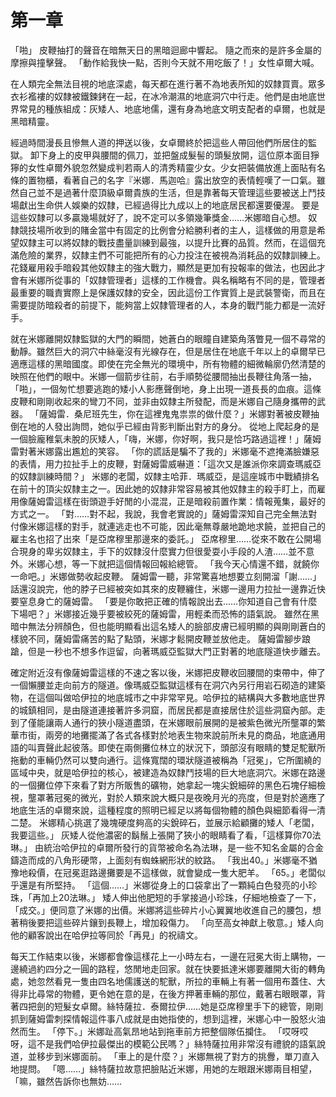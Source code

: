 <!-- TITLE: 深 淵 絕 境 的 困 獸 之 鬥 -->
<!-- SUBTITLE: - - - - - - - - - - - - - - Fight in Despration（寫做↑，讀做↓） -->

# 第一章

「啪」
皮鞭抽打的聲音在暗無天日的黑暗迴廊中響起。
隨之而來的是許多金屬的摩擦與撞擊聲。
「動作給我快一點，否則今天就不用吃飯了！」女性卓爾大喊。

在人類完全無法目視的地底深處，每天都在進行著不為地表所知的奴隸買賣。眾多衣衫襤褸的奴隸被鐵鍊銬在一起，在冰冷潮濕的地底洞穴中行走。他們是由地底世界常見的種族組成：灰矮人、地底地儒，還有身為地底文明支配者的卓爾，也就是黑暗精靈。

經過時間漫長且慘無人道的押送以後，女卓爾終於把這些人帶回他們所居住的監獄。
卸下身上的皮甲與腰間的佩刀，並把盤成髮髻的頭髮放開，這位原本面目猙獰的女性卓爾外貌忽然變成判若兩人的清秀精靈少女。少女把裝備放進上面貼有名條的置物櫃，看著自己的名字『米娜．馬迦哈』露出放空的表情輕嘆了一口氣。雖然自己並不是過著什麼頂級卓爾貴族的生活，但是靠著每天管理這些要被送上鬥技場獻出生命供人娛樂的奴隸，已經過得比九成以上的地底居民都還要優渥。
要是這些奴隸可以多贏幾場就好了，說不定可以多領幾筆獎金……米娜暗自心想。
奴隸競技場所收到的賭金當中有固定的比例會分給勝利者的主人，這樣做的用意是希望奴隸主可以將奴隸的戰技盡量訓練到最強，以提升比賽的品質。然而，在這個充滿危險的業界，奴隸主們不可能把所有的心力投注在被視為消耗品的奴隸訓練上。花錢雇用殺手暗殺其他奴隸主的強大戰力，顯然是更加有投報率的做法，也因此才會有米娜所從事的「奴隸管理者」這樣的工作機會。與名稱略有不同的是，管理者最重要的職責實際上是保護奴隸的安全，因此這份工作實質上是武裝警衛，而且在需要提防暗殺者的前提下，能夠當上奴隸管理者的人，本身的戰鬥能力都是一流好手。

就在米娜離開奴隸監獄的大門的瞬間，她蒼白的眼瞳自建築角落瞥見一個不尋常的動靜。雖然巨大的洞穴中絲毫沒有光線存在，但是居住在地底千年以上的卓爾早已適應這樣的黑暗國度。即使在完全無光的環境中，所有物體的細微輪廓仍然清楚的映照在他們的眼中。米娜一個箭步往前，右手順勢從腰間抽出長鞭往角落一抽，「啪」，一個匆忙想要逃跑的矮小人影應聲倒地，身上出現一道長長的血痕。這條皮鞭和剛剛收起來的彎刀不同，並非由奴隸主所發配，而是米娜自己隨身攜帶的武器。
「薩姆雷．桑尼班先生，你在這裡鬼鬼祟祟的做什麼？」米娜對著被皮鞭抽倒在地的人發出詢問，她似乎已經由背影判斷出對方的身分。
從地上爬起身的是一個臉龐稚氣未脫的灰矮人，「嗨，米娜，你好啊，我只是恰巧路過這裡！」薩姆雷對著米娜露出尷尬的笑容。
「你的謊話是騙不了我的」米娜毫不遮掩滿臉嫌惡的表情，用力拉扯手上的皮鞭，對薩姆雷威嚇道：「這次又是誰派你來調查瑪威亞的奴隸訓練時間？」
米娜的老闆，奴隸主哈菲．瑪威亞，是這座城市中戰績排名在前十的頂尖奴隸主之一。因此她的奴隸非常容易被其他奴隸主的殺手盯上，而雇用像薩姆雷這樣在街頭遊手好閒的小混混，正是暗殺前置作業：情報蒐集，最好的方式之一。
「對……對不起，我說，我會老實說的」薩姆雷深知自己完全無法對付像米娜這樣的對手，就連逃走也不可能，因此毫無尊嚴地跪地求饒，並把自己的雇主名也招了出來「是亞席穆里那邊來的委託。」
亞席穆里……從來不敢在公開場合現身的卑劣奴隸主，手下的奴隸沒什麼實力但很愛耍小手段的人渣……並不意外。米娜心想，等一下就把這個情報回報給總管。
「我今天心情還不錯，就饒你一命吧。」米娜做勢收起皮鞭。
薩姆雷一聽，非常驚喜地想要立刻開溜「謝……」話還沒說完，他的脖子已經被突如其來的皮鞭纏住，米娜一邊用力拉扯一邊靠近快要窒息身亡的薩姆雷。
「要是你敢把正確的情報說出去……你知道自己會有什麼下場吧？」米娜接近幾乎要被絞死的薩姆雷，用輕柔而恐怖的語氣說。
雖然在黑暗中無法分辨顏色，但也能明顯看出這名矮人的臉部皮膚已經明顯的與剛剛蒼白的樣貌不同，薩姆雷痛苦的點了點頭，米娜才鬆開皮鞭並放他走。
薩姆雷腳步踉蹌，但是一秒也不想多作逗留，向著瑪威亞監獄大門正對著的地底隧道快步離去。

確定附近沒有像薩姆雷這樣的不速之客以後，米娜把皮鞭收回腰間的束帶中，伸了一個懶腰並走向前方的隧道。像瑪威亞監獄這樣有在洞穴內另行用岩石砌造的建築物，在這個叫做哈伊拉的地底城市之中非常罕見。哈伊拉的結構與大多數地底世界的城鎮相同，是由隧道連接著許多洞窟，而居民都是直接居住於這些洞窟內部。走到了僅能讓兩人通行的狹小隧道盡頭，在米娜眼前展開的是被紫色微光所壟罩的繁華市街，兩旁的地攤擺滿了各式各樣對於地表生物來說前所未見的商品，地底通用語的叫賣聲此起彼落。即使在兩側攤位林立的狀況下，頭部沒有眼睛的雙足駝獸所拖動的車輛仍然可以雙向通行。這條寬闊的環狀隧道被稱為「冠冕」，它所圍繞的區域中央，就是哈伊拉的核心，被建造為奴隸鬥技場的巨大地底洞穴。米娜在路邊的一個攤位停下來看了對方所販售的礦物，她拿起一塊尖銳細碎的黑色石塊仔細檢視，壟罩著冠冕的微光，對於人類來說大概只是夜晚月光的亮度，但是對於適應了地底生活的卓爾來說，這種程度的照明已經足以將每個物體的顏色與細節看得一清二楚。
米娜精心挑選了幾塊硬度夠高的尖銳碎石，並展示給顧攤的矮人「老闆，我要這些。」
灰矮人從他濃密的鬍鬚上張開了狹小的眼睛看了看，「這樣算你70法琳。」
由統治哈伊拉的卓爾所發行的貨幣被命名為法琳，是一些不知名金屬的合金鑄造而成的八角形硬幣，上面刻有蜘蛛網形狀的紋路。
「我出40。」米娜毫不猶豫地殺價，在冠冕逛路邊攤要是不這樣做，就會變成一隻大肥羊。
「65。」老闆似乎還是有所堅持。
「這個……」米娜從身上的口袋拿出了一顆純白色發亮的小珍珠，「再加上20法琳。」
矮人伸出他肥短的手掌接過小珍珠，仔細地檢查了一下，「成交。」便同意了米娜的出價。米娜將這些碎片小心翼翼地收進自己的腰包，想著稍後要把這些碎片鑲到長鞭上，增加殺傷力。
「向至高女神獻上敬意。」矮人向他的顧客說出在哈伊拉等同於「再見」的祝禱文。

每天工作結束以後，米娜都會像這樣花上一小時左右，一邊在冠冕大街上購物，一邊繞過約四分之一圓的路程，悠閒地走回家。就在快要抵達米娜要離開大街的轉角處，她忽然看見一隻由四名地儒護送的駝獸，所拉的車輛上有著一個用布蓋住、大得非比尋常的物體，更令她在意的是，在後方押著車輛的那位，戴著右眼眼罩，背著四把劍的短髮女卓爾。絲特薩拉．泰爾拉伊……她是亞席穆里手下的總管，剛剛抓到薩姆雷刺探情報這件事八成就是由她指使的，想到這裡，米娜心中一股怒火油然而生。
「停下。」米娜趾高氣昂地站到拖車前方把整個隊伍攔住。
「哎呀哎呀，這不是我們哈伊拉最傑出的模範公民嗎？」絲特薩拉用非常沒有禮貌的語氣說道，並移步到米娜面前。
「車上的是什麼？」米娜無視了對方的挑釁，單刀直入地提問。
「嗯……」絲特薩拉故意把臉貼近米娜，用她的左眼跟米娜兩目相望，「嘛，雖然告訴你也無妨……